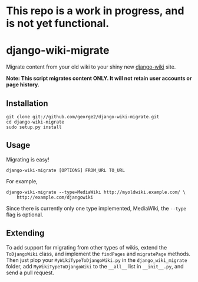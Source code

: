 # This repo is a work in progress, and is not yet functional.

django-wiki-migrate
===================

Migrate content from your old wiki to your shiny new
[django-wiki](https://github.com/benjaoming/django-wiki) site.

**Note: This script migrates content ONLY. It will not retain user accounts or page history.**

## Installation

    git clone git://github.com/george2/django-wiki-migrate.git
    cd django-wiki-migrate
    sudo setup.py install

## Usage

Migrating is easy!

    django-wiki-migrate [OPTIONS] FROM_URL TO_URL

For example, 

    django-wiki-migrate --type=MediaWiki http://myoldwiki.example.com/ \
        http://example.com/djangowiki

Since there is currently only one type implemented, MediaWiki, the
`--type` flag is optional.

## Extending

To add support for migrating from other types of wikis, extend the
`ToDjangoWiki` class, and implement the `findPages` and `migratePage`
methods. Then just plop your `MyWikiTypeToDjangoWiki.py` in the
`django_wiki_migrate` folder, add `MyWikiTypeToDjangoWiki` to the
`__all__` list in `__init__.py`, and send a pull request.
